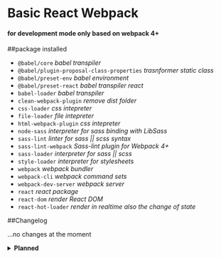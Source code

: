 # Basic React Webpack
#### for development mode only **based on webpack 4+**



##package installed
* `@babel/core`  *babel transpiler*
* `@babel/plugin-proposal-class-properties` *trasnformer static class*
* `@babel/preset-env` *babel environment*
* `@babel/preset-react` *babel transpiler react*
* `babel-loader` *babel transpiler*
* `clean-webpack-plugin` *remove dist folder*
* `css-loader` *css intepreter*
* `file-loader` *file intepreter*
* `html-webpack-plugin` *css intepreter*
* `node-sass` *interpreter for sass binding with LibSass*
* `sass-lint` *linter for sass || scss syntax*
* `sass-lint-webpack` *Sass-lint plugin for Webpack 4+* 
* `sass-loader` *interpreter for sass || scss*
* `style-loader` *interpreter for stylesheets*
* `webpack` *webpack bundler*
* `webpack-cli` *webpack command sets*
* `webpack-dev-server` *webpack server*
* `react` *react package*    
* `react-dom` *render React DOM*    
* `react-hot-loader` *render in realtime also the change of state*

##Changelog

...no changes at the moment

<details><summary><b>Planned</b></summary>
<ul>
* production mode <br>
* convert for webpack 5
</ul>
</details>
                                                                        